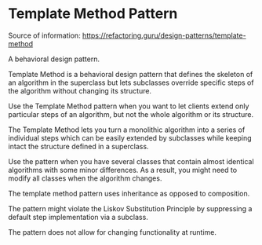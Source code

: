 ﻿# Template Method Pattern

Source of information: https://refactoring.guru/design-patterns/template-method

A behavioral design pattern.

Template Method is a behavioral design pattern that 
defines the skeleton of an algorithm in the superclass 
but lets subclasses override specific steps of the 
algorithm without changing its structure.

Use the Template Method pattern when you want to let 
clients extend only particular steps of an algorithm, 
but not the whole algorithm or its structure.

The Template Method lets you turn a monolithic algorithm 
into a series of individual steps which can be easily 
extended by subclasses while keeping intact the structure 
defined in a superclass.

Use the pattern when you have several classes that contain 
almost identical algorithms with some minor differences. 
As a result, you might need to modify all classes when 
the algorithm changes.

The template method pattern uses inheritance as opposed to composition. 

The pattern might violate the Liskov Substitution Principle by
suppressing a default step implementation via a subclass.

The pattern does not allow for changing functionality at runtime.